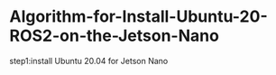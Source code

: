 # Algorithm-for-Install-Ubuntu-20-ROS2-on-the-Jetson-Nano


step1:install Ubuntu 20.04 for Jetson Nano 

